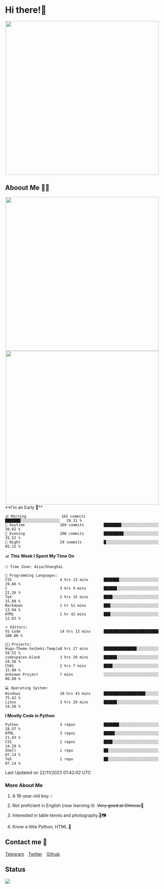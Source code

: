 # Hi there!🎉

<div align=center><img src="https://count.getloli.com/get/@Cicada000?theme=moebooru" width=500px></div>

## Aboout Me 👀💦

<div align=center>
<img src="https://github-readme-stats.vercel.app/api?username=Cicada000&show_icons=true&theme=tokyonight" width=500px>
<br>
<img src="https://github-readme-stats.vercel.app/api/top-langs/?username=Cicada000&show_icons=true&theme=tokyonight&layout=compact" width=500px>
</div>
<!--START_SECTION:waka-->
**I'm an Early 🐤** 

```text
🌞 Morning                165 commits         ███████░░░░░░░░░░░░░░░░░░   29.31 % 
🌆 Daytime                169 commits         ████████░░░░░░░░░░░░░░░░░   30.02 % 
🌃 Evening                200 commits         █████████░░░░░░░░░░░░░░░░   35.52 % 
🌙 Night                  29 commits          █░░░░░░░░░░░░░░░░░░░░░░░░   05.15 % 
```


📊 **This Week I Spent My Time On** 

```text
🕑︎ Time Zone: Asia/Shanghai

💬 Programming Languages: 
CSS                      4 hrs 13 mins       ███████░░░░░░░░░░░░░░░░░░   29.66 % 
C                        3 hrs 9 mins        ██████░░░░░░░░░░░░░░░░░░░   22.26 % 
TeX                      2 hrs 15 mins       ████░░░░░░░░░░░░░░░░░░░░░   15.89 % 
Markdown                 1 hr 51 mins        ███░░░░░░░░░░░░░░░░░░░░░░   13.04 % 
HTML                     1 hr 42 mins        ███░░░░░░░░░░░░░░░░░░░░░░   12.03 % 

🔥 Editors: 
VS Code                  14 hrs 13 mins      █████████████████████████   100.00 % 

🐱‍💻 Projects: 
Hugo-Theme-Seiheki-Templa8 hrs 27 mins       ███████████████░░░░░░░░░░   59.52 % 
codespaces-blank         3 hrs 29 mins       ██████░░░░░░░░░░░░░░░░░░░   24.58 % 
Ch01                     2 hrs 7 mins        ████░░░░░░░░░░░░░░░░░░░░░   15.00 % 
Unknown Project          7 mins              ░░░░░░░░░░░░░░░░░░░░░░░░░   00.89 % 

💻 Operating System: 
Windows                  10 hrs 43 mins      ███████████████████░░░░░░   75.42 % 
Linux                    3 hrs 29 mins       ██████░░░░░░░░░░░░░░░░░░░   24.58 % 
```

**I Mostly Code in Python** 

```text
Python                   4 repos             ███████░░░░░░░░░░░░░░░░░░   28.57 % 
HTML                     3 repos             █████░░░░░░░░░░░░░░░░░░░░   21.43 % 
CSS                      2 repos             ████░░░░░░░░░░░░░░░░░░░░░   14.29 % 
Shell                    1 repo              ██░░░░░░░░░░░░░░░░░░░░░░░   07.14 % 
TeX                      1 repo              ██░░░░░░░░░░░░░░░░░░░░░░░   07.14 % 
```




 Last Updated on 22/11/2023 01:42:02 UTC
<!--END_SECTION:waka-->

### More About Me

1. A 18-year-old boy.♂

2. Not proficient in English (now learning it) .~~Very good at Chinese~~🤣

3. Interested in table tennis and photography.🏓📷

4. Know a little Python, HTML.🐍


## Contact me 💬

[Telegram](https://t.me/CicadaLYW)&emsp;[Twitter](https://twitter.com/Cicada0001)&emsp;[Github](https://github.com/Cicada000)

## Status
<img src="https://weather-icon.journeyad.repl.co/@hangzhou?v=1" align="left">







